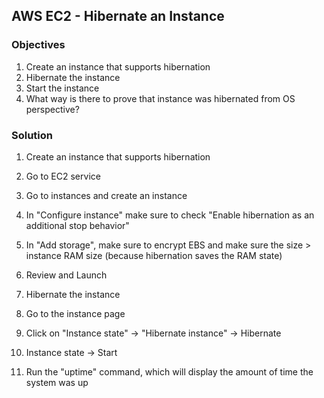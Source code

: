 ## AWS EC2 - Hibernate an Instance

### Objectives

1. Create an instance that supports hibernation
2. Hibernate the instance
3. Start the instance
4. What way is there to prove that instance was hibernated from OS perspective?

### Solution

1. Create an instance that supports hibernation
  1. Go to EC2 service
  2. Go to instances and create an instance
  3. In "Configure instance" make sure to check "Enable hibernation as an additional stop behavior"
  4. In "Add storage", make sure to encrypt EBS and make sure the size > instance RAM size (because hibernation saves the RAM state)
  5. Review and Launch

2. Hibernate the instance
  1. Go to the instance page
  2. Click on "Instance state" -> "Hibernate instance" -> Hibernate

3. Instance state -> Start

4. Run the "uptime" command, which will display the amount of time the system was up
